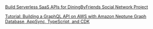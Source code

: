 [Build Serverless SaaS APIs for DiningByFriends Social Network Project](DiningByFriends_graph.pdf) 

[Tutorial: Building a GraphQL API on AWS with Amazon Neptune Graph Database, AppSync, TypeScript, and CDK](https://dev.to/dabit3/building-a-graphql-api-on-aws-with-amazon-neptune-graph-database-and-cdk-428a)

